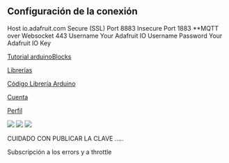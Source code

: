 
## Configuración de la conexión

Host	io.adafruit.com
Secure (SSL) Port	8883
Insecure Port	1883
**MQTT over Websocket	443
Username	Your Adafruit IO Username
Password	Your Adafruit IO Key


[Tutorial arduinoBlocks](https://arduinoblocks.blogspot.com/2019/03/dashboard-mqtt-con-adafruit-io-y.html)

[Librerías](https://io.adafruit.com/api/docs/mqtt.html#client-libraries)

[Código Librería Arduino](https://github.com/adafruit/Adafruit_MQTT_Library)

[Cuenta](https://accounts.adafruit.com/settings/profile)

[Perfil](https://io.adafruit.com/javacasm/profile)


![](./adafruitIO_LimitExceed.png)
![](./adafruitIO_feedsLimits.png)
![](./adafruitIO_feedError.png)


CUIDADO CON PUBLICAR LA CLAVE ..... 

Subscripción a los errors y a throttle
